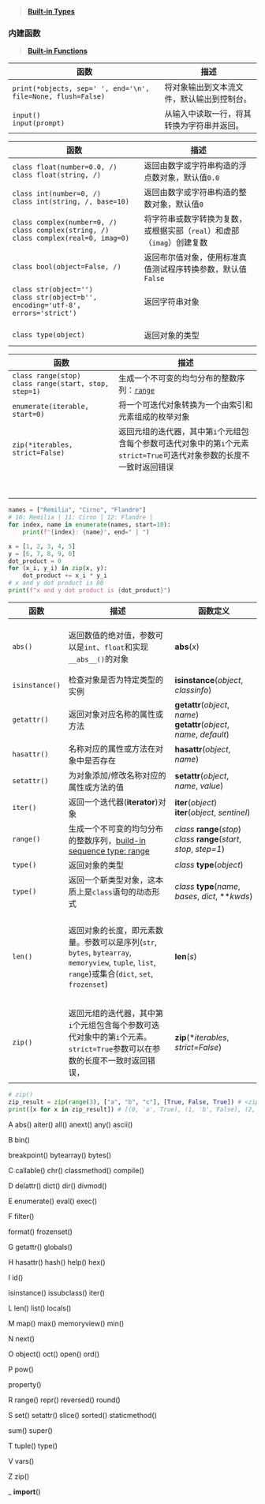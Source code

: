 > 
>
> **[Built-in Types](https://docs.python.org/3/library/stdtypes.html)**

### 内建函数

> **[Built-in Functions](https://docs.python.org/3/library/functions.html)**

| 函数                                                         | 描述                                       |
| ------------------------------------------------------------ | ------------------------------------------ |
| `print(*objects, sep=' ', end='\n', file=None, flush=False)` | 将对象输出到文本流文件，默认输出到控制台。 |
| `input()`<br />`input(prompt)`                               | 从输入中读取一行，将其转换为字符串并返回。 |



| 函数                                                         | 描述                                                         |
| ------------------------------------------------------------ | ------------------------------------------------------------ |
| `class float(number=0.0, /)`<br/>`class float(string, /)`    | 返回由数字或字符串构造的浮点数对象，默认值`0.0`              |
| `class int(number=0, /)`<br/>`class int(string, /, base=10)` | 返回由数字或字符串构造的整数对象，默认值`0`                  |
| `class complex(number=0, /)`<br/>`class complex(string, /)`<br/>`class complex(real=0, imag=0)` | 将字符串或数字转换为复数，或根据实部（`real`）和虚部（`imag`）创建复数 |
| `class bool(object=False, /)`                                | 返回布尔值对象，使用标准真值测试程序转换参数，默认值`False`  |
| `class str(object='')`<br/>`class str(object=b'', encoding='utf-8', errors='strict')` | 返回字符串对象                                               |
|                                                              |                                                              |
|                                                              |                                                              |
|                                                              |                                                              |
| `class type(object)`                                         | 返回对象的类型                                               |
|                                                              |                                                              |



| 函数                                                       | 描述                                                         |
| ---------------------------------------------------------- | ------------------------------------------------------------ |
| `class range(stop)`<br/>`class range(start, stop, step=1)` | 生成一个不可变的均匀分布的整数序列：[`range`](https://docs.python.org/3/library/stdtypes.html#ranges) |
| `enumerate(iterable, start=0)`                             | 将一个可迭代对象转换为一个由索引和元素组成的枚举对象         |
| `zip(*iterables, strict=False)`                            | 返回元组的迭代器，其中第`i`个元组包含每个参数可迭代对象中的第`i`个元素<br />`strict=True`可迭代对象参数的长度不一致时返回错误 |
|                                                            |                                                              |
|                                                            |                                                              |
|                                                            |                                                              |
|                                                            |                                                              |
|                                                            |                                                              |
|                                                            |                                                              |
|                                                            |                                                              |
|                                                            |                                                              |

```python
names = ["Remilia", "Cirno", "Flandre"]
# 10: Remilia | 11: Cirno | 12: Flandre |
for index, name in enumerate(names, start=10):
    print(f"{index}: {name}", end=" | ")

x = [1, 2, 3, 4, 5]
y = [6, 7, 8, 9, 0]
dot_product = 0
for (x_i, y_i) in zip(x, y):
    dot_product += x_i * y_i
# x and y dot product is 80
print(f"x and y dot product is {dot_product}")
```











| 函数           | 描述                                                         | 函数定义                                                     |
| -------------- | ------------------------------------------------------------ | ------------------------------------------------------------ |
|                |                                                              |                                                              |
|                |                                                              |                                                              |
|                |                                                              | |
| `abs()` | 返回数值的绝对值，参数可以是`int`、`float`和实现`__abs__()`的对象 | **abs**(*x*) |
| |  | |
| | | |
| `isinstance()` | 检查对象是否为特定类型的实例                                 | **isinstance**(*object*, *classinfo*)     |
| `getattr()`    | 返回对象对应名称的属性或方法                                 | **getattr**(*object*, *name*)<br/>**getattr**(*object*, *name*, *default*) |
| `hasattr()`    | 名称对应的属性或方法在对象中是否存在                         | **hasattr**(*object*, *name*)                                |
| `setattr()`    | 为对象添加/修改名称对应的属性或方法的值                      | **setattr**(*object*, *name*, *value*)                       |
| `iter()`       | 返回一个迭代器(**iterator**)对象                             | **iter**(*object*)<br/>**iter**(*object*, *sentinel*)        |
| `range()`      | 生成一个不可变的均匀分布的整数序列，[build-in sequence type: range](https://docs.python.org/3/library/stdtypes.html#typesseq-range) | *class* **range**(*stop*)<br/>*class* **range**(*start*, *stop*, *step=1*) |
| `type()`       | 返回对象的类型                                               | *class* **type**(*object*)                                   |
| `type()`       | 返回一个新类型对象，这本质上是`class`语句的动态形式          | *class* **type**(*name*, *bases*, *dict*, ***kwds*)          |
|        |                                                              |                                                              |
|                |                                                              |                                                              |
|                |                                                              |  |
|                |                                                              |                                                              |
| `len()`        | 返回对象的长度，即元素数量。参数可以是序列(`str`, `bytes`, `bytearray`, `memoryview`, `tuple`, `list`, `range`)或集合(`dict`, `set`, `frozenset`) | **len**(*s*)                                                 |
|                |                                                              |                                                              |
|                |                                                              |                                                              |
|                |                                                              |                                                              |
|                |                                                              |                                                              |
|                |                                                              |                                                              |
| `zip()` | 返回元组的迭代器，其中第`i`个元组包含每个参数可迭代对象中的第`i`个元素。`strict=True`参数可以在参数的长度不一致时返回错误， | **zip**(**iterables*, *strict=False*) |
|  |  |  |



```python
# zip()
zip_result = zip(range(3), ["a", "b", "c"], [True, False, True]) # <zip object at 0x7f98001e9d80>
print([x for x in zip_result]) # [(0, 'a', True), (1, 'b', False), (2, 'c', True)]
```





A
abs()
aiter()
all()
anext()
any()
ascii()

B
bin()

breakpoint()
bytearray()
bytes()

C
callable()
chr()
classmethod()
compile()

D
delattr()
dict()
dir()
divmod()

E
enumerate()
eval()
exec()

F
filter()

format()
frozenset()

G
getattr()
globals()

H
hasattr()
hash()
help()
hex()

I
id()


isinstance()
issubclass()
iter()

L
len()
list()
locals()

M
map()
max()
memoryview()
min()

N
next()

O
object()
oct()
open()
ord()

P
pow()

property()




R
range()
repr()
reversed()
round()

S
set()
setattr()
slice()
sorted()
staticmethod()

sum()
super()

T
tuple()
type()

V
vars()

Z
zip()

_
__import__()
